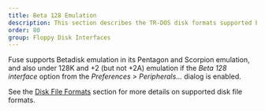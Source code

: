 ```yaml
---
title: Beta 128 Emulation
description: This section describes the TR-DOS disk formats supported by Fuse.
order: 80
group: Floppy Disk Interfaces
---
```


Fuse supports Betadisk emulation in its Pentagon and Scorpion emulation, and
also under 128K and +2 (but not +2A) emulation if the *Beta 128 interface*
option from the *Preferences > Peripherals…* dialog is enabled.

See the [Disk File Formats](formats.html) section for more details on supported
disk file formats.
